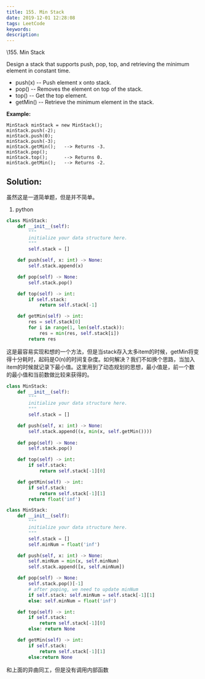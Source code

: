```yaml
---
title: 155. Min Stack
date: 2019-12-01 12:28:08
tags: LeetCode
keywords:
description:
---
```


\155. Min Stack

Design a stack that supports push, pop, top, and retrieving the minimum element in constant time.

- push(x) -- Push element x onto stack.
- pop() -- Removes the element on top of the stack.
- top() -- Get the top element.
- getMin() -- Retrieve the minimum element in the stack.

 

**Example:**

```
MinStack minStack = new MinStack();
minStack.push(-2);
minStack.push(0);
minStack.push(-3);
minStack.getMin();   --> Returns -3.
minStack.pop();
minStack.top();      --> Returns 0.
minStack.getMin();   --> Returns -2.
```

<!--more-->

## Solution:

虽然这是一道简单题，但是并不简单。

1. python

```python
class MinStack:
    def __init__(self):
        """
        initialize your data structure here.
        """
        self.stack = []

    def push(self, x: int) -> None:
        self.stack.append(x)

    def pop(self) -> None:
        self.stack.pop()

    def top(self) -> int:
        if self.stack:
            return self.stack[-1] 

    def getMin(self) -> int:
        res = self.stack[0]
        for i in range(1, len(self.stack)):
            res = min(res, self.stack[i])
        return res
```

这是最容易实现和想的一个方法，但是当stack存入太多item的时候，getMin将变得十分耗时，起码是O(n)的时间复杂度。如何解决？我们不如换个思路，当加入item的时候就记录下最小值。这里用到了动态规划的思想，最小值是，前一个数的最小值和当前数做比较来获得的。

```python
class MinStack:
    def __init__(self):
        """
        initialize your data structure here.
        """
        self.stack = []

    def push(self, x: int) -> None:
        self.stack.append((x, min(x, self.getMin())))
        
    def pop(self) -> None:
        self.stack.pop()

    def top(self) -> int:
        if self.stack:
            return self.stack[-1][0] 

    def getMin(self) -> int:
        if self.stack:
            return self.stack[-1][1]
        return float('inf')
```

```python
class MinStack:
    def __init__(self):
        """
        initialize your data structure here.
        """
        self.stack = []
        self.minNum = float('inf')

    def push(self, x: int) -> None:
        self.minNum = min(x, self.minNum)
        self.stack.append([x, self.minNum])

    def pop(self) -> None:
        self.stack.pop()[-1]
        # after poping, we need to update minNum
        if self.stack: self.minNum = self.stack[-1][1]
        else: self.minNum = float('inf')

    def top(self) -> int:
        if self.stack:
            return self.stack[-1][0]
        else: return None

    def getMin(self) -> int:
        if self.stack: 
            return self.stack[-1][1]
        else:return None
```

和上面的异曲同工，但是没有调用内部函数